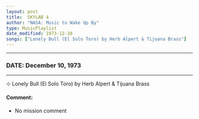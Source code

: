 ```yaml
---
layout: post
title:  SKYLAB 4
author: "NASA: Music to Wake Up By"
type: MusicPlaylist
date_modified: 1973-12-10
songs: ["Lonely Bull (El Solo Toro) by Herb Alpert & Tijuana Brass"]
---
```


----
### DATE: December 10, 1973
----
⊹ Lonely Bull (El Solo Toro) by Herb Alpert & Tijuana Brass

#### Comment:
* No mission comment



<br/>
<center>
	<a target="_blank"
	   href="https://twitter.com/intent/tweet?hashtags=Space,NASA,Playlist,NASAWakeupCalls,SpaceProgram&text={{ page.author}}, '{{ page.songs.first }}' {{ page.title }}, {{ page.date | date: '%B %d, %Y' }}. {{ site.url }}{{ page.url }}&via=nasawakeupcalls"><i class="fab fa-twitter" alt="Tweet this page" style="font-size: 1.3em;"></i></a>
	&nbsp; 	<i class="fas fa-user-astronaut" style="font-size: 1.5em;"></i> &nbsp;
    <a type="amzn" search="'Lonely Bull (El Solo Toro) by Herb Alpert & Tijuana Brass'" category="popular music">
    <i class="fab fa-amazon" style="font-size: 1.3em;"></i></a>
</center>
